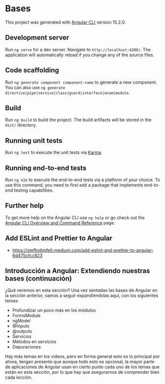 # Bases

This project was generated with [Angular CLI](https://github.com/angular/angular-cli) version 15.2.0.

## Development server

Run `ng serve` for a dev server. Navigate to `http://localhost:4200/`. The application will automatically reload if you change any of the source files.

## Code scaffolding

Run `ng generate component component-name` to generate a new component. You can also use `ng generate directive|pipe|service|class|guard|interface|enum|module`.

## Build

Run `ng build` to build the project. The build artifacts will be stored in the `dist/` directory.

## Running unit tests

Run `ng test` to execute the unit tests via [Karma](https://karma-runner.github.io).

## Running end-to-end tests

Run `ng e2e` to execute the end-to-end tests via a platform of your choice. To use this command, you need to first add a package that implements end-to-end testing capabilities.

## Further help

To get more help on the Angular CLI use `ng help` or go check out the [Angular CLI Overview and Command Reference](https://angular.io/cli) page.

## Add ESLint and Prettier to Angular 

- https://steffodimfelt.medium.com/add-eslint-and-prettier-to-angular-6d475cfcc823

## Introducción a Angular: Extendiendo nuestras bases (continuación)

¿Qué veremos en esta sección?
Una vez sentadas las bases de Angular en la sección anterior, vamos a seguir expandiéndolas aquí, con los siguientes temas:

- Profundizar un poco más en los módulos
- FormsModule
- ngModel
- @Inputs
- @outputs
- Servicios
- Métodos en servicios
- Depuraciones

Hay más temas en los videos, pero en forma general esto es lo principal por ahora, tengan presente que aunque todo esto es opcional, la mayor parte de aplicaciones de Angular usan en cierto punto cada uno de los temas que están en esta sección, por lo que hay que asegurarnos de comprender bien cada lección.
